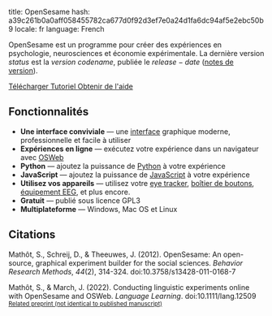title: OpenSesame
hash: a39c261b0a0aff058455782ca677d0f92d3ef7e0a24d1fa6dc94af5e2ebc50b9
locale: fr
language: French

OpenSesame est un programme pour créer des expériences en psychologie, neurosciences et économie expérimentale. La dernière version $status$ est la $version$ *$codename$*, publiée le $release-date$ ([notes de version](http://osdoc.cogsci.nl/$branch$/fr/notes/$notes$)).

<div class="btn-group" role="group" aria-label="...">
  <a role="button" class="btn btn-success" href="%url:download%">
		<span class="glyphicon glyphicon-download" aria-hidden="true"></span>
		Télécharger
	 </a>
  <a role="button" class="btn btn-success" href="%url:beginner%">
  <span class="glyphicon glyphicon-education" aria-hidden="true"></span>
  	Tutoriel
  </a>
  <a role="button" class="btn btn-success" href="https://professional.cogsci.nl/">
  <span class="glyphicon glyphicon-comment" aria-hidden="true"></span>
  Obtenir de l'aide</a>
</div>

## Fonctionnalités

- __Une interface conviviale__ — une [interface](%link:manual/interface%) graphique moderne, professionnelle et facile à utiliser
- __Expériences en ligne__ — exécutez votre expérience dans un navigateur avec [OSWeb](%link:manual/osweb/workflow%)
- __Python__ — ajoutez la puissance de [Python](%link:manual/python/about%) à votre expérience
- __JavaScript__ — ajoutez la puissance de [JavaScript](%link:manual/python/about%) à votre expérience
- __Utilisez vos appareils__ — utilisez votre [eye tracker](%link:pygaze%), [boîtier de boutons](%link:buttonbox%), [équipement EEG](%link:parallel%), et plus encore.
- __Gratuit__ — publié sous licence GPL3
- __Multiplateforme__ — Windows, Mac OS et Linux

## Citations

Mathôt, S., Schreij, D., & Theeuwes, J. (2012). OpenSesame: An open-source, graphical experiment builder for the social sciences. *Behavior Research Methods*, *44*(2), 314-324. doi:10.3758/s13428-011-0168-7

Mathôt, S., & March, J. (2022). Conducting linguistic experiments online with OpenSesame and OSWeb. *Language Learning*. doi:10.1111/lang.12509
<br /><small>[Related preprint (not identical to published manuscript)](https://doi.org/10.31234/osf.io/wnryc)</small>
